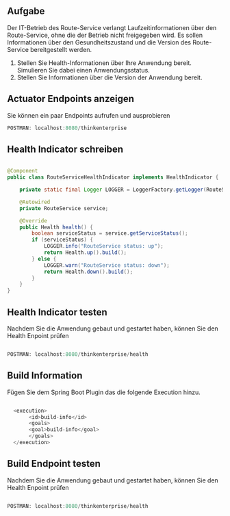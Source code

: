 ## Aufgabe



Der IT-Betrieb des Route-Service verlangt Laufzeitinformationen über den Route-Service, ohne die der Betrieb nicht freigegeben wird. Es sollen Informationen über den Gesundheitszustand und die Version des Route-Service bereitgestellt werden.

1. Stellen Sie Health-Informationen über Ihre Anwendung bereit. Simulieren Sie dabei einen Anwendungsstatus.
2. Stellen Sie Informationen über die Version der Anwendung bereit.
## Actuator Endpoints anzeigen    

Sie können ein paar Endpoints aufrufen und ausprobieren 

```java
POSTMAN: localhost:8080/thinkenterprise

```

## Health Indicator schreiben 

```java

@Component
public class RouteServiceHealthIndicator implements HealthIndicator {

    private static final Logger LOGGER = LoggerFactory.getLogger(RouteService.class);

    @Autowired
    private RouteService service;

    @Override
    public Health health() {
        boolean serviceStatus = service.getServiceStatus();
        if (serviceStatus) {
            LOGGER.info("RouteService status: up");
            return Health.up().build();
        } else {
            LOGGER.warn("RouteService status: down");
            return Health.down().build();
        }
    }
}


```


## Health Indicator testen 

Nachdem Sie die Anwendung gebaut und gestartet haben, können Sie den Health Enpoint prüfen  

```java

POSTMAN: localhost:8080/thinkenterprise/health

```



## Build Information   

Fügen Sie dem Spring Boot Plugin das die folgende Execution hinzu. 

```java

  <execution>
       <id>build-info</id>
       <goals>
       <goal>build-info</goal>
       </goals>
  </execution>
```


## Build Endpoint testen  


Nachdem Sie die Anwendung gebaut und gestartet haben, können Sie den Health Enpoint prüfen  

```java

POSTMAN: localhost:8080/thinkenterprise/health

```
